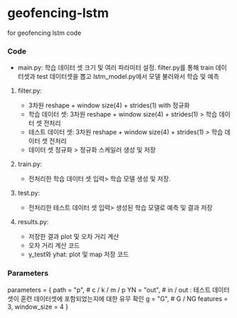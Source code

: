 # geofencing-lstm
for geofencing lstm code

### Code ###
- main.py: 학습 데이터 셋 크기 및 여러 파라미터 설정. filter.py를 통해 train 데이터셋과 test 데이터셋을 뽑고 
    lstm_model.py에서 모델 불러와서 학습 및 예측

1. filter.py:
   - 3차원 reshape + window size(4) + strides(1) with 정규화
   - 학습 데이터 셋: 3차원 reshape + window size(4) + strides(1) > 학습 데이터 셋 전처리
   - 테스트 데이터 셋: 3차원 reshape + window size(4) + strides(1) > 학습 데이터 셋 전처리
   - 데이터 셋 정규화 > 정규화 스케일러 생성 및 저장

2. train.py:
   - 전처리한 학습 데이터 셋 입력> 학습 모델 생성 및 저장.

3. test.py:
   - 전처리한 테스트 데이터 셋 입력> 생성된 학습 모델로 예측 및 결과 저장


5. results.py: 
    - 저장한 결과 plot 및 오차 거리 계산
    - 오차 거리 계산 코드
    - y_test와 yhat: plot 및 map 저장 코드

### Parameters
parameters = {
    path = "p",     # c / k / m / p
    YN = "out",     # in / out : 테스트 데이터셋이 훈련 데이터셋에 포함되었는지에 대한 유무 확인
    g = "G",        # G / NG
    features = 3,
    window_size = 4
}
